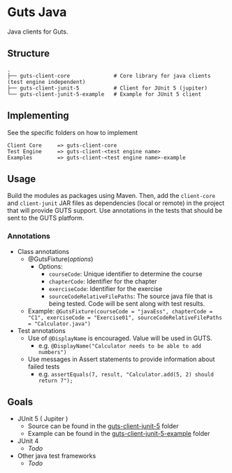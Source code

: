 # Guts Java

Java clients for Guts.

## Structure

```
.
├── guts-client-core              # Core library for java clients (test engine independent)
├── guts-client-junit-5           # Client for JUnit 5 (jupiter)
└── guts-client-junit-5-example   # Example for JUnit 5 client
```

## Implementing

See the specific folders on how to implement

```
Client Core     => guts-client-core
Test Engine     => guts-client-<test engine name>
Examples        => guts-client-<test engine name>-example
```

## Usage

Build the modules as packages using Maven. Then, add the ```client-core``` and ```client-junit``` JAR files as dependencies (local or remote) in the project that will provide GUTS support. Use annotations in the tests that should be sent to the GUTS platform.

### Annotations

- Class annotations
  - @GutsFixture(_options_)
    - Options:
      - ```courseCode```: Unique identifier to determine the course
      - ```chapterCode```: Identifier for the chapter
      - ```exerciseCode```: Identifier for the exercise
      - ```sourceCodeRelativeFilePaths```: The source java file that is being tested. Code will be sent along with test results.
  - Example: ```@GutsFixture(courseCode = "javaEss", chapterCode = "C1", exerciseCode = "Exercise01", sourceCodeRelativeFilePaths = "Calculator.java")```
- Test annotations
  - Use of ```@DisplayName``` is encouraged. Value will be used in GUTS.
    - e.g. ```@DisplayName("Calculator needs to be able to add numbers")```
  - Use messages in Assert statements to provide information about failed tests
    - e.g. ```assertEquals(7, result, "Calculator.add(5, 2) should return 7");```
## Goals
- JUnit 5 ( Jupiter )
    - Source can be found in the [guts-client-junit-5](guts-client-junit-5) folder
    - Example can be found in the [guts-client-junit-5-example](guts-client-junit-5-example) folder
- JUnit 4
    - *Todo*
- Other java test frameworks
    - *Todo*
